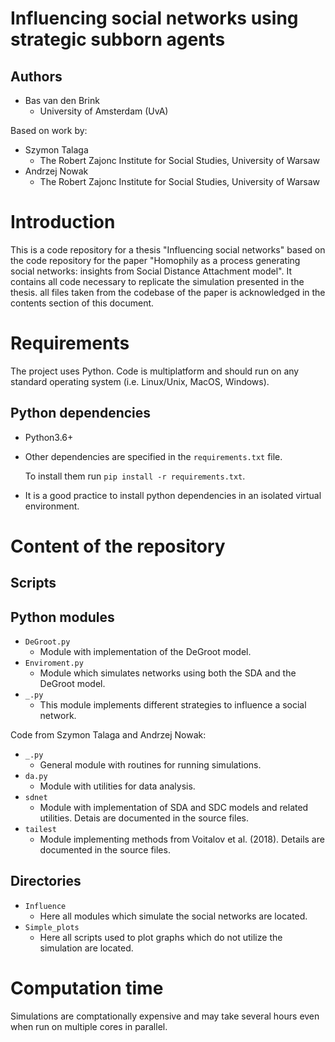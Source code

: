 # Influencing social networks using strategic subborn agents

## Authors

  * Bas van den Brink
    * University of Amsterdam (UvA)

  Based on work by:
  * Szymon Talaga
    * The Robert Zajonc Institute for Social Studies, University of Warsaw
  * Andrzej Nowak
    * The Robert Zajonc Institute for Social Studies, University of Warsaw

# Introduction

This is a code repository for a thesis "Influencing social networks" based on the code repository for the paper "Homophily as a process generating social networks: insights from Social Distance Attachment model".
It contains all code necessary to replicate the simulation presented in the thesis. all files taken from the codebase of the paper is acknowledged in the contents section of this document.


# Requirements

The project uses Python.
Code is multiplatform and should run on any standard operating system (i.e. Linux/Unix, MacOS, Windows).

## Python dependencies

 - Python3.6+
 - Other dependencies are specified in the `requirements.txt` file.

   To install them run `pip install -r requirements.txt`.

 - It is a good practice to install python dependencies in an isolated virtual environment.

# Content of the repository

## Scripts


## Python modules

- `DeGroot.py`
  - Module with implementation of the DeGroot model.
- `Enviroment.py`
  - Module which simulates networks using both the SDA and the DeGroot model.
- `_.py`
  - This module implements different strategies to influence a social network.

Code from Szymon Talaga and Andrzej Nowak:
- `_.py`
  - General module with routines for running simulations.
- `da.py`
  - Module with utilities for data analysis.
- `sdnet`
  - Module with implementation of SDA and SDC models and related utilities. Detais are documented in the source files.
- `tailest`
  - Module implementing methods from Voitalov et al. (2018). Details are documented in the source files.

## Directories

- `Influence`
  - Here all modules which simulate the social networks are located.
- `Simple_plots`
  - Here all scripts used to plot graphs which do not utilize the simulation are located.

# Computation time

Simulations are comptationally expensive and may take several hours even when run on multiple cores in parallel.
